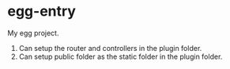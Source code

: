 # egg-entry
My egg project.

1. Can setup the router and controllers in the plugin folder.
2. Can setup public folder as the static folder in the plugin folder.
